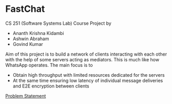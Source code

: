 # FastChat
CS 251 (Software Systems Lab) Course Project by
- Ananth Krishna Kidambi
- Ashwin Abraham
- Govind Kumar

Aim of this project is to build a network of clients interacting with each other with the help of some servers acting as mediators. This is much like how WhatsApp operates. The main focus is to
- Obtain high throughput with limited resources dedicated for the servers
- At the same time ensuring low latency of individual message deliveries and E2E encryption between clients

[Problem Statement](https://docs.google.com/document/d/e/2PACX-1vQglWg-qGoA92pyHpn2IGVjrDX_jIKsN5EjgqCBtUnMUWoYqrsWrumPuW7wjOiqTBgtPDtuxKaJcW9D/pub)